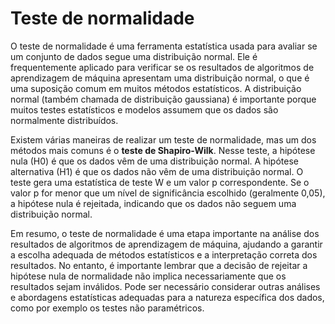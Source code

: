 # Teste de normalidade

O teste de normalidade é uma ferramenta estatística usada para avaliar se um conjunto de dados segue uma distribuição normal. Ele é frequentemente aplicado para verificar se os resultados de algoritmos de aprendizagem de máquina apresentam uma distribuição normal, o que é uma suposição comum em muitos métodos estatísticos. A distribuição normal (também chamada de distribuição gaussiana) é importante porque muitos testes estatísticos e modelos assumem que os dados são normalmente distribuídos.

Existem várias maneiras de realizar um teste de normalidade, mas um dos métodos mais comuns é o **teste de Shapiro-Wilk**. Nesse teste, a hipótese nula (H0) é que os dados vêm de uma distribuição normal. A hipótese alternativa (H1) é que os dados não vêm de uma distribuição normal. O teste gera uma estatística de teste W e um valor p correspondente. Se o valor p for menor que um nível de significância escolhido (geralmente 0,05), a hipótese nula é rejeitada, indicando que os dados não seguem uma distribuição normal.

Em resumo, o teste de normalidade é uma etapa importante na análise dos resultados de algoritmos de aprendizagem de máquina, ajudando a garantir a escolha adequada de métodos estatísticos e a interpretação correta dos resultados. No entanto, é importante lembrar que a decisão de rejeitar a hipótese nula de normalidade não implica necessariamente que os resultados sejam inválidos. Pode ser necessário considerar outras análises e abordagens estatísticas adequadas para a natureza específica dos dados, como por exemplo os testes não paramétricos.